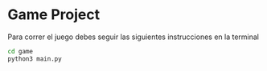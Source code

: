 # Game Project

Para correr el juego debes seguir las siguientes instrucciones en la terminal

```sh
cd game
python3 main.py 
```